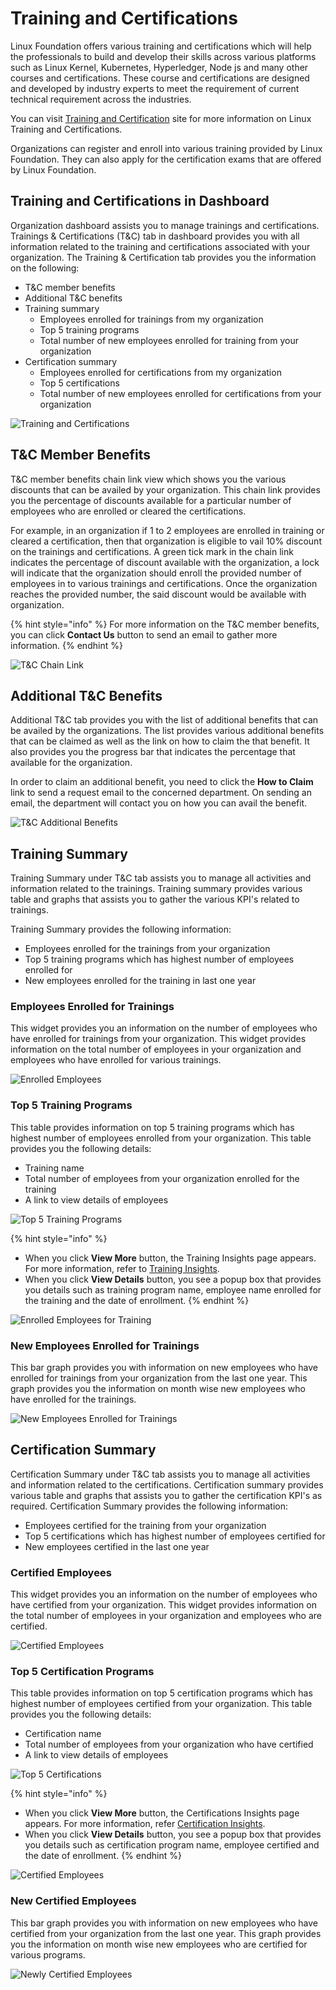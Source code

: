 # Training and Certifications

Linux Foundation offers various training and certifications which will help the professionals to build and develop their skills across various platforms such as Linux Kernel, Kubernetes, Hyperledger, Node js and many other courses and certifications. These course and certifications are designed and developed by industry experts to meet the requirement of current technical requirement across the industries.

You can visit [Training and Certification](https://training.linuxfoundation.org) site for more information on Linux Training and Certifications.&#x20;

Organizations can register and enroll into various training provided by Linux Foundation. They can also apply for the certification exams that are offered by Linux Foundation.&#x20;

## Training and Certifications in Dashboard&#x20;

Organization dashboard assists you to manage trainings and certifications. Trainings & Certifications (T\&C) tab in dashboard provides you with all information related to the training and certifications associated with your organization. The Training & Certification tab provides you the information on the following:

* T\&C member benefits
* Additional T\&C benefits&#x20;
* Training summary&#x20;
  * Employees enrolled for trainings from my organization &#x20;
  * Top 5 training programs&#x20;
  * Total number of new employees enrolled for training from your organization
* Certification summary
  * Employees enrolled for certifications from my organization&#x20;
  * Top 5 certifications&#x20;
  * Total number of new employees enrolled for certifications from your organization

![Training and Certifications](https://files.gitbook.com/v0/b/gitbook-28427.appspot.com/o/assets%2F-MgAESFs0H7zYsmTgcOZ%2F-Mgiv4fkUilS-wT3jwPc%2F-MgixLHFgq2NQ489ftN2%2FT%26C.png?alt=media\&token=77204ec1-acc3-4743-987a-51d9f9a36be4)

## T\&C Member Benefits&#x20;

T\&C member benefits chain link view which shows you the various discounts that can be availed by your organization. This chain link provides you the percentage of discounts available for a particular number of employees who are enrolled or cleared the certifications.&#x20;

For example, in an organization if 1 to 2 employees are enrolled in training or cleared a certification, then that organization is eligible to vail 10% discount on the trainings and certifications. A green tick mark in the chain link indicates the percentage of discount available with the organization, a lock will indicate that the organization should enroll the provided number of employees in to various trainings and certifications. Once the organization reaches the provided number, the said discount would be available with organization.&#x20;

{% hint style="info" %}
For more information on the T\&C member  benefits, you can click **Contact Us** button to send an email to gather more information.&#x20;
{% endhint %}

![T\&C Chain Link](https://files.gitbook.com/v0/b/gitbook-28427.appspot.com/o/assets%2F-MgAESFs0H7zYsmTgcOZ%2F-MjIHNEqkKqRkSFyNwi\_%2F-MjIL5g8XZCLGXQHKyXK%2FT%26C%20Chain%20Link.png?alt=media\&token=5cede62e-959e-4e83-b76f-6ee225ab4155)

## Additional T\&C Benefits&#x20;

Additional T\&C tab provides you with the list of additional benefits that can be availed by the organizations. The list provides various additional benefits that can be claimed as well as the link on how to claim the that benefit. It also provides you the progress bar that indicates the percentage that available for the organization.&#x20;

In order to claim an additional benefit, you need to click the **How to Claim** link to send a request email to the concerned department. On sending an email,  the department will contact you on how you can avail the benefit.

![T\&C Additional Benefits](https://files.gitbook.com/v0/b/gitbook-28427.appspot.com/o/assets%2F-MgAESFs0H7zYsmTgcOZ%2F-MjILCW4OWMCLPiX9wIf%2F-MjINLQCnpj827COAjo4%2FT%26C%20Additional%20Benefits.gif?alt=media\&token=2c51d37d-55b1-453f-982f-85ce39eb840e)

## Training Summary

Training Summary under T\&C tab assists you to manage all activities and information related to the trainings. Training summary provides various table and graphs that assists you to gather the various KPI's related to trainings.&#x20;

Training Summary provides the following information:

* Employees enrolled for the trainings from your organization
* Top 5 training programs which has highest number of employees enrolled for
* New employees enrolled for the training in last one year

### Employees Enrolled for Trainings

This widget provides you an information on the number of employees who have enrolled for trainings from your organization. This widget provides information on the total number of employees in your organization and employees who have enrolled for various trainings.

![Enrolled Employees](https://files.gitbook.com/v0/b/gitbook-28427.appspot.com/o/assets%2F-MgAESFs0H7zYsmTgcOZ%2F-Mgiy2vF9RvWrvFZbka\_%2F-MgjI2A\_oyE1Mgf6oTKX%2FEmployees\_training.png?alt=media\&token=cf9702af-d7be-4ecc-9cbd-11a9897c8c4f)

### Top 5 Training Programs

This table provides information on top 5 training programs which has highest number of employees enrolled from your organization. This table provides you the following details:

* Training name&#x20;
* Total number of employees from your organization enrolled for the training&#x20;
* A link to view details of employees

![ Top 5 Training Programs ](https://files.gitbook.com/v0/b/gitbook-28427.appspot.com/o/assets%2F-MgAESFs0H7zYsmTgcOZ%2F-MgjIFZOfHJQLFN3DmSm%2F-MgjJ7CgrUZAQSsS9vVM%2FTop%205%20Trainings.png?alt=media\&token=0f988356-7a78-4e6f-b665-1619c59668ab)

{% hint style="info" %}
* When you click **View More** button, the Training Insights page appears. For more information, refer to [Training Insights](https://docs.linuxfoundation.org/corporate-cla-console/training-and-certifications/training-insights).&#x20;
* When you click **View Details** button, you see a popup box that provides you details such as training program name,  employee name enrolled for the training and the date of enrollment.
{% endhint %}

![Enrolled Employees for Training](https://files.gitbook.com/v0/b/gitbook-28427.appspot.com/o/assets%2F-MgAESFs0H7zYsmTgcOZ%2F-MgjIFZOfHJQLFN3DmSm%2F-MgjJiQKBuSzCcwrpqQi%2FTraining\_employees.png?alt=media\&token=872e26ba-d824-4f59-8aa2-3feb991357fd)

### New Employees Enrolled for Trainings

This bar graph provides you with information on new employees who have enrolled for trainings from your organization from the last one year. This graph provides you the information on month wise new employees who have enrolled for the trainings.

![New Employees Enrolled for Trainings ](https://files.gitbook.com/v0/b/gitbook-28427.appspot.com/o/assets%2F-MgAESFs0H7zYsmTgcOZ%2F-MgjJuMGgra4NmHHrYzG%2F-MgjLxGY9rVPUDHLD\_Xq%2FNew\_Employees.png?alt=media\&token=5d6ab478-5074-47f1-bc14-120a4a98abad)

## Certification Summary

Certification Summary under T\&C tab assists you to manage all activities and information related to the certifications. Certification summary provides various table and graphs that assists you to gather the certification KPI's as required. Certification Summary provides the following information:

* Employees certified for the training from your organization
* Top 5 certifications which has highest number of employees certified for
* New employees certified in the last one year

### Certified Employees

This widget provides you an information on the number of employees who have certified from your organization. This widget provides information on the total number of employees in your organization and employees who are certified.

![Certified Employees](https://files.gitbook.com/v0/b/gitbook-28427.appspot.com/o/assets%2F-MgAESFs0H7zYsmTgcOZ%2F-MgjM5uqBpUfCpeEDaD4%2F-MgjOCN1o-iDfshhuXr8%2FCertified\_Summary.png?alt=media\&token=5769a1d3-3451-4f26-925d-54c4902c66ff)

### Top 5 Certification Programs

This table provides information on top 5 certification programs which has highest number of employees certified from your organization. This table provides you the following details:

* Certification name&#x20;
* Total number of employees from your organization who have certified&#x20;
* A link to view details of employees

![Top  5 Certifications](https://files.gitbook.com/v0/b/gitbook-28427.appspot.com/o/assets%2F-MgAESFs0H7zYsmTgcOZ%2F-MgjOJa-v42NXB73IFNS%2F-MgjOnyZc17EdGxX0\_Jk%2FTop%205%20Certifications.png?alt=media\&token=f7e054d3-dbe3-4916-bcb3-ae5f948c08ed)

{% hint style="info" %}
* When you click **View More** button, the Certifications Insights page appears. For more information, refer [Certification Insights](https://docs.linuxfoundation.org/corporate-cla-console/training-and-certifications/certification-insights). &#x20;
* When you click **View Details** button, you see a popup box that provides you details such as certification program name,  employee certified and the date of enrollment.
{% endhint %}

![Certified Employees](https://files.gitbook.com/v0/b/gitbook-28427.appspot.com/o/assets%2F-MgAESFs0H7zYsmTgcOZ%2F-MgjOJa-v42NXB73IFNS%2F-MgjPMIkTWxtFPcAh2uM%2FEmployees\_Certfied.png?alt=media\&token=bd77cf46-a435-4f37-a7ca-2bea4671ef7f)

### New Certified Employees

This bar graph provides you with information on new employees who have certified from your organization from the last one year. This graph provides you the information on month wise new employees who are certified for various programs.&#x20;

![Newly Certified Employees](https://files.gitbook.com/v0/b/gitbook-28427.appspot.com/o/assets%2F-MgAESFs0H7zYsmTgcOZ%2F-MgjOJa-v42NXB73IFNS%2F-MgjQ0RDXnaMPDn1Yj\_\_%2FNew\_Certfied\_Employees.png?alt=media\&token=885ee992-bb00-46ef-8ca4-f6c5ff90819c)
